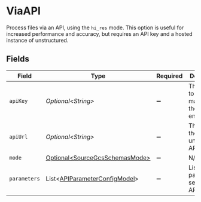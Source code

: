# ViaAPI

Process files via an API, using the `hi_res` mode. This option is useful for increased performance and accuracy, but requires an API key and a hosted instance of unstructured.


## Fields

| Field                                                                            | Type                                                                             | Required                                                                         | Description                                                                      | Example                                                                          |
| -------------------------------------------------------------------------------- | -------------------------------------------------------------------------------- | -------------------------------------------------------------------------------- | -------------------------------------------------------------------------------- | -------------------------------------------------------------------------------- |
| `apiKey`                                                                         | *Optional\<String>*                                                              | :heavy_minus_sign:                                                               | The API key to use matching the environment                                      |                                                                                  |
| `apiUrl`                                                                         | *Optional\<String>*                                                              | :heavy_minus_sign:                                                               | The URL of the unstructured API to use                                           | https://api.unstructured.com                                                     |
| `mode`                                                                           | [Optional\<SourceGcsSchemasMode>](../../models/shared/SourceGcsSchemasMode.md)   | :heavy_minus_sign:                                                               | N/A                                                                              |                                                                                  |
| `parameters`                                                                     | List\<[APIParameterConfigModel](../../models/shared/APIParameterConfigModel.md)> | :heavy_minus_sign:                                                               | List of parameters send to the API                                               |                                                                                  |